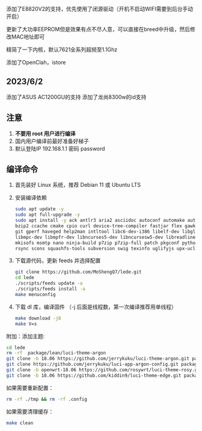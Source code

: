 添加了E8820V2的支持，优先使用了闭源驱动（开机不启动WIFI需要到后台手动开启）

更新了大功率EEPROM但是效果有点不尽人意，可以直接在breed中升级，然后修改MAC地址即可

精简了一下内核，默认7621全系列超频至1.1Ghz

添加了OpenClah，istore
## 2023/6/2
添加了ASUS AC1200GU的支持
添加了龙尚8300w的id支持

## 注意

1. **不要用 root 用户进行编译**
2. 国内用户编译前最好准备好梯子
3. 默认登陆IP 192.168.1.1 密码 password

## 编译命令

1. 首先装好 Linux 系统，推荐 Debian 11 或 Ubuntu LTS

2. 安装编译依赖

   ```bash
   sudo apt update -y
   sudo apt full-upgrade -y
   sudo apt install -y ack antlr3 aria2 asciidoc autoconf automake autopoint binutils bison build-essential \
   bzip2 ccache cmake cpio curl device-tree-compiler fastjar flex gawk gettext gcc-multilib g++-multilib \
   git gperf haveged help2man intltool libc6-dev-i386 libelf-dev libglib2.0-dev libgmp3-dev libltdl-dev \
   libmpc-dev libmpfr-dev libncurses5-dev libncursesw5-dev libreadline-dev libssl-dev libtool lrzsz \
   mkisofs msmtp nano ninja-build p7zip p7zip-full patch pkgconf python2.7 python3 python3-pip libpython3-dev qemu-utils \
   rsync scons squashfs-tools subversion swig texinfo uglifyjs upx-ucl unzip vim wget xmlto xxd zlib1g-dev
   ```

3. 下载源代码，更新 feeds 并选择配置

   ```bash
   git clone https://github.com/MoShengQ7/lede.git
   cd lede
   ./scripts/feeds update -a
   ./scripts/feeds install -a
   make menuconfig
   ```

4. 下载 dl 库，编译固件
（-j 后面是线程数，第一次编译推荐用单线程）

   ```bash
   make download -j8
   make V=s
   ```
附加：添加主题:
   ```bash
   cd lede
   rm -rf  package/lean/luci-theme-argon
   git clone -b 18.06 https://github.com/jerrykuku/luci-theme-argon.git package/lean/luci-theme-argon
   git clone https://github.com/jerrykuku/luci-app-argon-config.git package/lean/luci-app-argon-config
   git clone -b openwrt-18.06 https://github.com/rosywrt/luci-theme-rosy.git package/lean/luci-theme-rosy
   git clone -b 18.06 https://github.com/kiddin9/luci-theme-edge.git package/lean/luci-theme-edge
   ```
如果需要重新配置：
   ```bash
   rm -rf ./tmp && rm -rf .config
   ```
如果需要清理缓存：
   ```bash
   make clean
   ```
